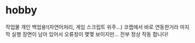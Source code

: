 # hobby
작업물 개인 백업용!(자연어처리, 게임 스크립트 위주...)
코랩에서 바로 연동한거라 마지막 실행 장면이 남아 있어서
오류창이 몇몇 보이지만... 전부 정상 작동 합니다! 
